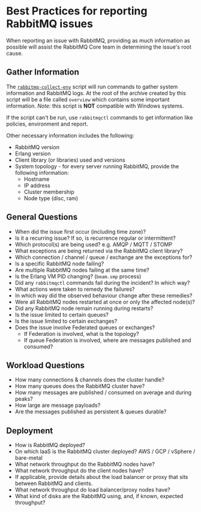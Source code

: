 # Best Practices for reporting RabbitMQ issues

When reporting an issue with RabbitMQ, providing as much information as possible will assist the RabbitMQ Core team in determining the issue's root cause.

## Gather Information

The [`rabbitmq-collect-env`](https://raw.githubusercontent.com/rabbitmq/support-tools/master/scripts/rabbitmq-collect-env) script will run commands to gather system information and RabbitMQ logs. At the root of the archive created by this script will be a file called `overview` which contains some important information. *Note:* this script is **NOT** compatible with Windows systems.

If the script can't be run, use `rabbitmqctl` commands to get information like policies, environment and report.

Other necessary information includes the following:

* RabbitMQ version
* Erlang version
* Client library (or libraries) used and versions
* System topology - for every server running RabbitMQ, provide the following information:
    * Hostname
    * IP address
    * Cluster membership
    * Node type (disc, ram)

## General Questions

* When did the issue first occur (including time zone)? 
* Is it a recurring issue? If so, is recurrence regular or intermittent?
* Which protocol(s) are being used? e.g. AMQP / MQTT / STOMP
* What exceptions are being returned via the RabbitMQ client library?
* Which connection / channel / queue / exchange are the exceptions for?
* Is a specific RabbitMQ node failing?
* Are multiple RabbitMQ nodes failing at the same time?
* Is the Erlang VM PID changing? (`beam.smp` process)
* Did any `rabbitmqctl` commands fail during the incident? In which way?
* What actions were taken to remedy the failures?
* In which way did the observed behaviour change after these remedies?
* Were all RabbitMQ nodes restarted at once or only the affected node(s)?
* Did any RabbitMQ node remain running during restarts?
* Is the issue limited to certain queues?
* Is the issue limited to certain exchanges?
* Does the issue involve Federated queues or exchanges?
  * If Federation is involved, what is the topology?
  * If queue Federation is involved, where are messages published and consumed?

## Workload Questions

* How many connections & channels does the cluster handle?
* How many queues does the RabbitMQ cluster have?
* How many messages are published / consumed on average and during peaks?
* How large are message payloads?
* Are the messages published as persistent & queues durable?

## Deployment

* How is RabbitMQ deployed?
* On which IaaS is the RabbitMQ cluster deployed? AWS / GCP / vSphere / bare-metal
* What network throughput do the RabbitMQ nodes have?
* What network throughput do the client nodes have?
* If applicable, provide details about the load balancer or proxy that sits between RabbitMQ and clients.
* What network throughput do load balancer/proxy nodes have?
* What kind of disks are the RabbitMQ using, and, if known, expected throughput?
